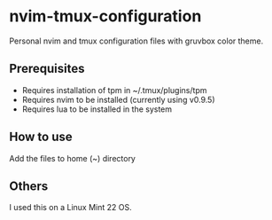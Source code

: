 # nvim-tmux-configuration
Personal nvim and tmux configuration files with gruvbox color theme.

## Prerequisites
- Requires installation of tpm in ~/.tmux/plugins/tpm
- Requires nvim to be installed (currently using v0.9.5)
- Requires lua to be installed in the system

## How to use
Add the files to home (~) directory

## Others
I used this on a Linux Mint 22 OS.


